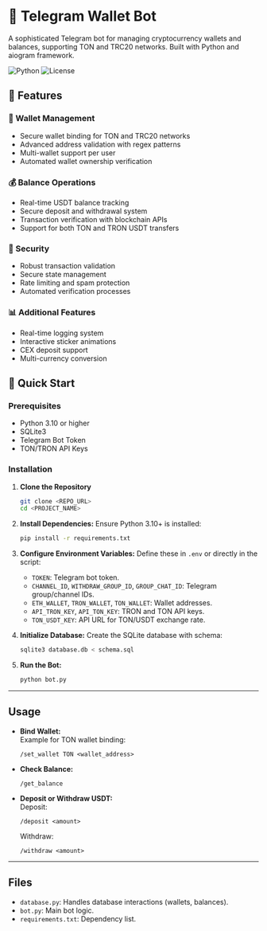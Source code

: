 # 🤖 Telegram Wallet Bot

A sophisticated Telegram bot for managing cryptocurrency wallets and balances, supporting TON and TRC20 networks. Built with Python and aiogram framework.

![Python](https://img.shields.io/badge/Python-3.10+-blue.svg)
![License](https://img.shields.io/badge/license-MIT-green.svg)

## 🌟 Features

### 💼 Wallet Management
- Secure wallet binding for TON and TRC20 networks
- Advanced address validation with regex patterns
- Multi-wallet support per user
- Automated wallet ownership verification

### 💰 Balance Operations
- Real-time USDT balance tracking
- Secure deposit and withdrawal system
- Transaction verification with blockchain APIs
- Support for both TON and TRON USDT transfers

### 🔐 Security
- Robust transaction validation
- Secure state management
- Rate limiting and spam protection
- Automated verification processes

### 📊 Additional Features
- Real-time logging system
- Interactive sticker animations
- CEX deposit support
- Multi-currency conversion

## 🚀 Quick Start

### Prerequisites
- Python 3.10 or higher
- SQLite3
- Telegram Bot Token
- TON/TRON API Keys

### Installation

1. **Clone the Repository**
   ```bash
   git clone <REPO_URL>
   cd <PROJECT_NAME>
   ```

2. **Install Dependencies:**
   Ensure Python 3.10+ is installed:
   ```bash
   pip install -r requirements.txt
   ```

3. **Configure Environment Variables:**
   Define these in `.env` or directly in the script:
   - `TOKEN`: Telegram bot token.
   - `CHANNEL_ID`, `WITHDRAW_GROUP_ID`, `GROUP_CHAT_ID`: Telegram group/channel IDs.
   - `ETH_WALLET`, `TRON_WALLET`, `TON_WALLET`: Wallet addresses.
   - `API_TRON_KEY`, `API_TON_KEY`: TRON and TON API keys.
   - `TON_USDT_KEY`: API URL for TON/USDT exchange rate.

4. **Initialize Database:**
   Create the SQLite database with schema:
   ```bash
   sqlite3 database.db < schema.sql
   ```

5. **Run the Bot:**
   ```bash
   python bot.py
   ```

---

## Usage

- **Bind Wallet:**  
  Example for TON wallet binding:
  ```
  /set_wallet TON <wallet_address>
  ```

- **Check Balance:**  
  ```
  /get_balance
  ```

- **Deposit or Withdraw USDT:**  
  Deposit:
  ```
  /deposit <amount>
  ```
  Withdraw:
  ```
  /withdraw <amount>
  ```

---

## Files

- `database.py`: Handles database interactions (wallets, balances).
- `bot.py`: Main bot logic.
- `requirements.txt`: Dependency list.

